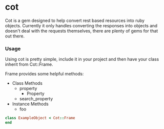 cot
===

Cot is a gem designed to help convert rest based resources into ruby objects.  Currently it only handles converting the responses into objects and doesn't deal with the requests themselves, there are plenty of gems for that out there.

### Usage

Using cot is pretty simple, include it in your project and then have your class inherit from Cot::Frame.

Frame provides some helpful methods:
- Class Methods
  - property
    - Property 
  - search\_property
- Instance Methods
  - foo

```ruby
class ExampleObject < Cot::Frame
end
```
